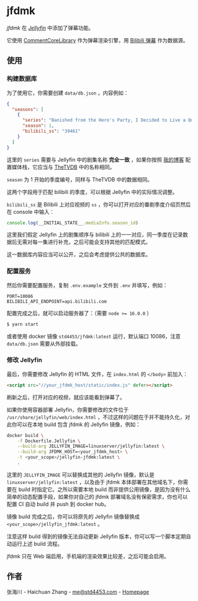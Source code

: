 # jfdmk

*jfdmk* 在 [*Jellyfin*](https://jellyfin.org/) 中添加了弹幕功能。


它使用 [CommentCoreLibrary](https://github.com/jabbany/CommentCoreLibrary) 作为弹幕渲染引擎，用 [Bilibili 弹幕](https://github.com/SocialSisterYi/bilibili-API-collect/blob/master/danmaku/danmaku_xml.md) 作为数据源。

## 使用

### 构建数据库

为了使用它，你需要创建 `data/db.json` ，内容例如：

```json
{
  "seasons": [
    {
      "series": "Banished from the Hero's Party, I Decided to Live a Quiet Life in the Countryside",
      "season": 1,
      "bilibili_ss": "39461"
    }
  ]
}
```

这里的 `series` 需要与 Jellyfin 中的剧集名称 **完全一致** ，如果你按照 [我的博客](https://blog.std4453.com:444/nas-from-zero-media-part/) 配置媒体栈，它应当与 [TheTVDB](https://thetvdb.com/) 中的名称相同。

`season` 为 1 开始的季度编号，同样与 TheTVDB 中的数据相同。

这两个字段用于匹配 bilibili 的季度，可以根据 Jellyfin 中的实际情况调整。

`bilibili_ss` 是 Bilibili 上对应视频的 `ss` ，你可以打开对应的番剧季度介绍页然后在 console 中输入：

```js
console.log(__INITIAL_STATE__.mediaInfo.season_id)
```

这里我们假定 Jellyfin 上的剧集顺序与 bilibili 上的一一对应，同一季度在记录数据后无需对每一集进行补充，之后可能会支持其他的匹配模式。

这一数据库内容应当可以公开，之后会考虑提供公共的数据库。

### 配置服务

然后你需要配置服务，复制 `.env.example` 文件到 `.env` 并填写，例如：

```
PORT=10086
BILIBILI_API_ENDPOINT=api.bilibili.com
```

配置完成之后，就可以启动服务器了：（需要 `node >= 16.0.0` ）

```bash
$ yarn start
```

或者使用 docker 镜像 `std4453/jfdmk:latest` 运行，默认端口 10086，注意 `data/db.json` 需要从外部挂载。

### 修改 Jellyfin

最后，你需要修改 Jellyfin 的 HTML 文件，在 `index.html` 的 `</body>` 前加入：

```html
<script src="//your_jfdmk_host/static/index.js" defer></script>
```

刷新之后，打开对应的视频，就应该能看到弹幕了。

如果你使用容器部署 Jellyfin，你需要修改的文件位于 `/usr/share/jellyfin/web/index.html` ，不过这样的问题在于并不能持久化，对此你可以在本地 build 包含 jfdmk 的 Jellyfin 镜像，例如：

```bash
docker build \
	-f Dockerfile.Jellyfin \
	--build-arg JELLYFIN_IMAGE=linuxserver/jellyfin:latest \
	--build-arg JFDMK_HOST=<your_jfdmk_host> \
	-t <your_scope>/jellyfin-jfdmk:latest \
	.
```

这里的 `JELLYFIN_IMAGE` 可以替换成其他的 Jellyfin 镜像，默认是 `linuxserver/jellyfin:latest` ，以及由于 jfdmk 本体部署在其他域名下，你需要在 build 时指定它。之所以需要本地 build 而非提供公用镜像，是因为没有什么简单的动态配置手段，如果你对自己的 jfdmk 部署域名没有保密需求，你也可以配置 CI 自动 build 并 push 到 docker hub。

镜像 build 完成之后，你可以将原先的 Jellyfin 镜像替换成 `<your_scope>/jellyfin_jfdmk:latest` 。

注意这样 build 得到的镜像无法自动更新 Jellyfin 版本，你可以写一个脚本定期自动运行上述 build 流程。

jfdmk 只在 Web 端启用，手机端的渲染效果比较差，之后可能会启用。

## 作者

张海川 - Haichuan Zhang - [me@std4453.com](mailto:me@std4453.com) - [Homepage](https://blog.std4453.com:444)
